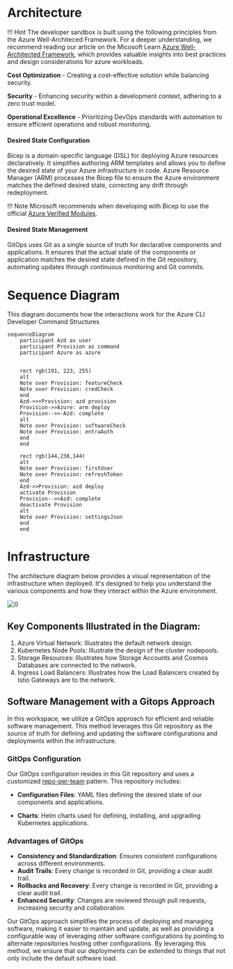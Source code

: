 # Architecture

!!! Hint
    The developer sandbox is built using the following principles from the Azure Well-Architeced Framework.
    For a deeper understanding, we recommend reading our article on the Micosoft Learn
    [Azure Well-Architected Framework](https://learn.microsoft.com/en-us/azure/well-architected/),
    which provides valuable insights into best practices and design
    considerations for azure workloads.


**Cost Optimization** - Creating a cost-effective solution while balancing security.

**Security** - Enhancing security within a development context, adhering to a zero trust model.

**Operational Excellence** - Prioritizing DevOps standards with automation to ensure efficient operations and robust monitoring.

#### Desired State Configuration

Bicep is a domain-specific language (DSL) for deploying Azure resources declaratively. It simplifies authoring ARM templates and allows you to define the desired state of your Azure infrastructure in code. Azure Resource Manager (ARM) processes the Bicep file to ensure the Azure environment matches the defined desired state, correcting any drift through redeployment.

!!! Note
    Microsoft recommends when developing with Bicep to use the official [Azure Verified Modules](https://azure.github.io/Azure-Verified-Modules/).


#### Desired State Management

GitOps uses Git as a single source of truth for declarative components and applications. It ensures that the actual state of the components or application matches the desired state defined in the Git repository, automating updates through continuous monitoring and Git commits.


# Sequence Diagram

This diagram documents how the interactions work for the Azure CLI Developer Command Structures

<!--- https://diagrams.helpful.dev/ --->

```mermaid
sequenceDiagram
    participant Azd as user
    participant Provision as command
    participant Azure as azure


    rect rgb(191, 223, 255)
    alt
    Note over Provision: featureCheck
    Note over Provision: credCheck
    end
    Azd->>+Provision: azd provision
    Provision->>Azure: arm deploy
    Provision-->>-Azd: complete
    alt
    Note over Provision: softwareCheck
    Note over Provision: entraAuth
    end
    end

    rect rgb(144,238,144)
    alt
    Note over Provision: firstUser
    Note over Provision: refreshToken
    end
    Azd->>Provision: azd deploy
    activate Provision
    Provision-->>Azd: complete
    deactivate Provision
    alt
    Note over Provision: settingsJson
    end
    end
```

# Infrastructure

The architecture diagram below provides a visual representation of the infrastructure when deployed. It's designed to help you understand the various components and how they interact within the Azure environment.

![[0]][0]

## Key Components Illustrated in the Diagram:

1. Azure Virtual Network: Illustrates the default network design.
2. Kubernetes Node Pools: Illustrate the design of the cluster nodepools.
3. Storage Resources: Illustrates how Storage Accounts and Cosmos Databases are connected to the network.
4. Ingress Load Balancers: Illustrates how the Load Balancers created by Istio Gateways are to the network.

## Software Management with a Gitops Approach

In this workspace, we utilize a GitOps approach for efficient and reliable software management. This method leverages this Git repository as the source of truth for defining and updating the software configurations and deployments within the infrastructure.

### GitOps Configuration

Our GitOps configuration resides in this Git repository and uses a customized [repo-per-team](https://fluxcd.io/flux/guides/repository-structure/#repo-per-team) pattern. This repository includes:

- **Configuration Files**: YAML files defining the desired state of our components and applications.

- **Charts**: Helm charts used for defining, installing, and upgrading Kubernetes applications.

### Advantages of GitOps

- **Consistency and Standardization**: Ensures consistent configurations across different environments.
- **Audit Trails**: Every change is recorded in Git, providing a clear audit trail.
- **Rollbacks and Recovery**: Every change is recorded in Git, providing a clear audit trail.
- **Enhanced Security**: Changes are reviewed through pull requests, increasing security and collaboration.

Our GitOps approach simplifies the process of deploying and managing software, making it easier to maintain and update, as well as providing a configurable way of leveraging other software configurations by pointing to alternate repositories hosting other configurations. By leveraging this method, we ensure that our deployments can be extended to things that not only include the default software load.

[0]: images/architecture.png "Architecture Diagram"

